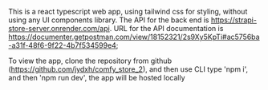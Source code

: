This is a react typescript web app, using tailwind css for styling, without using any UI components library.
The API for the back end is https://strapi-store-server.onrender.com/api.
URL for the API documentation is https://documenter.getpostman.com/view/18152321/2s9Xy5KpTi#ac5756ba-a31f-48f6-9f22-4b7f534599e4;

To view the app, clone the repository from github (https://github.com/jydxh/comfy_store_2), and then use CLI type 'npm i', and then 'npm run dev', the app will be hosted locally
